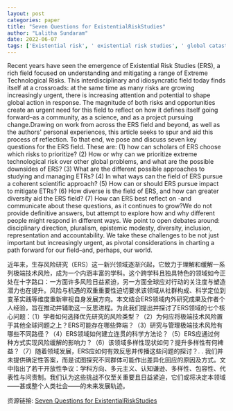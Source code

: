 ```yaml
---
layout: post
categories: paper
title: "Seven Questions for ExistentialRiskStudies"
author: "Lalitha Sundaram"
date: 2022-06-07
tags: ['Existential risk', ' existential risk studies', ' global catastrophic risk', ' epistemology', ' methodology', ' theory of change']
---
```


Recent years have seen the emergence of Existential Risk Studies (ERS), a rich field focused on understanding and mitigating a range of Extreme Technological Risks. This interdisciplinary and idiosyncratic field today finds itself at a crossroads: at the same time as many risks are growing increasingly urgent, there is increasing attention and potential to shape global action in response. The magnitude of both risks and opportunities create an urgent need for this field to reflect on how it defines itself going forward–as a community, as a science, and as a project pursuing change.Drawing on work from across the ERS field and beyond, as well as the authors' personal experiences, this article seeks to spur and aid this process of reflection. To that end, we pose and discuss seven key questions for the ERS field. These are: (1) how can scholars of ERS choose which risks to prioritize? (2) How or why can we prioritize extreme technological risk over other global problems, and what are the possible downsides of ERS? (3) What are the different possible approaches to studying and managing ETRs? (4) In what ways can the field of ERS pursue a coherent scientific approach? (5) How can or should ERS pursue impact to mitigate ETRs? (6) How diverse is the field of ERS, and how can greater diversity aid the ERS field? (7) How can ERS best reflect on -and communicate about these questions, as it continues to grow?We do not provide definitive answers, but attempt to explore how and why different people might respond in different ways. We point to open debates around: disciplinary direction, pluralism, epistemic modesty, diversity, inclusion, representation and accountability. We take these challenges to be not just important but increasingly urgent, as pivotal considerations in charting a path forward for our field–and, perhaps, our world.

近年来，生存风险研究（ERS）这一新兴领域逐渐兴起，它致力于理解和缓解一系列极端技术风险，成为一个内涵丰富的学科。这个跨学科且独具特色的领域如今正处在十字路口：一方面许多风险日益紧迫，另一方面全球应对行动的关注度与塑造潜力也在提升。风险与机遇的双重重要性迫切要求该领域从社群构成、科学定位到变革实践等维度重新审视自身发展方向。本文结合ERS领域内外研究成果及作者个人经验，旨在推动并辅助这一反思进程。为此我们提出并探讨了ERS领域的七个核心问题：（1）学者如何选择优先研究的风险类型？（2）为何应将极端技术风险置于其他全球问题之上？ERS可能存在哪些弊端？（3）研究与管理极端技术风险有哪些不同路径？（4）ERS领域如何建立连贯的科学方法论？（5）ERS应通过何种方式实现风险缓解的影响力？（6）该领域多样性现状如何？提升多样性有何裨益？（7）随着领域发展，ERS应如何有效反思并传播这些问题的探讨？. . 我们并未提供确定性答案，而是试图探究不同群体可能作出差异化回应的原因及方式。文中指出了若干开放性争议：学科方向、多元主义、认知谦逊、多样性、包容性、代表性与问责制。我们认为这些挑战不仅至关重要且日益紧迫，它们或将决定本领域——甚或整个人类社会——的未来发展轨迹。

资源链接: [Seven Questions for ExistentialRiskStudies](https://papers.ssrn.com/sol3/papers.cfm?abstract_id=4118618)

